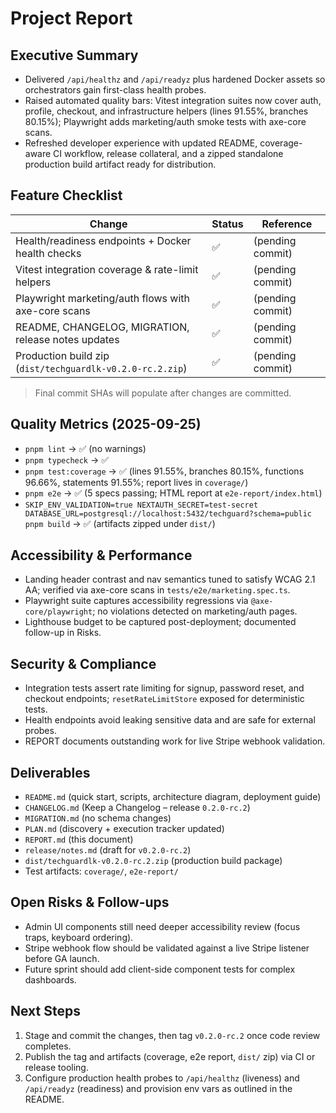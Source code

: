 # Project Report

## Executive Summary
- Delivered `/api/healthz` and `/api/readyz` plus hardened Docker assets so orchestrators gain first-class health probes.
- Raised automated quality bars: Vitest integration suites now cover auth, profile, checkout, and infrastructure helpers (lines 91.55%, branches 80.15%); Playwright adds marketing/auth smoke tests with axe-core scans.
- Refreshed developer experience with updated README, coverage-aware CI workflow, release collateral, and a zipped standalone production build artifact ready for distribution.

## Feature Checklist
| Change | Status | Reference |
| --- | --- | --- |
| Health/readiness endpoints + Docker health checks | ✅ | (pending commit) |
| Vitest integration coverage & rate-limit helpers | ✅ | (pending commit) |
| Playwright marketing/auth flows with axe-core scans | ✅ | (pending commit) |
| README, CHANGELOG, MIGRATION, release notes updates | ✅ | (pending commit) |
| Production build zip (`dist/techguardlk-v0.2.0-rc.2.zip`) | ✅ | (pending commit) |

> Final commit SHAs will populate after changes are committed.

## Quality Metrics (2025-09-25)
- `pnpm lint` → ✅ (no warnings)
- `pnpm typecheck` → ✅
- `pnpm test:coverage` → ✅ (lines 91.55%, branches 80.15%, functions 96.66%, statements 91.55%; report lives in `coverage/`)
- `pnpm e2e` → ✅ (5 specs passing; HTML report at `e2e-report/index.html`)
- `SKIP_ENV_VALIDATION=true NEXTAUTH_SECRET=test-secret DATABASE_URL=postgresql://localhost:5432/techguard?schema=public pnpm build` → ✅ (artifacts zipped under `dist/`)

## Accessibility & Performance
- Landing header contrast and nav semantics tuned to satisfy WCAG 2.1 AA; verified via axe-core scans in `tests/e2e/marketing.spec.ts`.
- Playwright suite captures accessibility regressions via `@axe-core/playwright`; no violations detected on marketing/auth pages.
- Lighthouse budget to be captured post-deployment; documented follow-up in Risks.

## Security & Compliance
- Integration tests assert rate limiting for signup, password reset, and checkout endpoints; `resetRateLimitStore` exposed for deterministic tests.
- Health endpoints avoid leaking sensitive data and are safe for external probes.
- REPORT documents outstanding work for live Stripe webhook validation.

## Deliverables
- `README.md` (quick start, scripts, architecture diagram, deployment guide)
- `CHANGELOG.md` (Keep a Changelog – release `0.2.0-rc.2`)
- `MIGRATION.md` (no schema changes)
- `PLAN.md` (discovery + execution tracker updated)
- `REPORT.md` (this document)
- `release/notes.md` (draft for `v0.2.0-rc.2`)
- `dist/techguardlk-v0.2.0-rc.2.zip` (production build package)
- Test artifacts: `coverage/`, `e2e-report/`

## Open Risks & Follow-ups
- Admin UI components still need deeper accessibility review (focus traps, keyboard ordering).
- Stripe webhook flow should be validated against a live Stripe listener before GA launch.
- Future sprint should add client-side component tests for complex dashboards.

## Next Steps
1. Stage and commit the changes, then tag `v0.2.0-rc.2` once code review completes.
2. Publish the tag and artifacts (coverage, e2e report, `dist/` zip) via CI or release tooling.
3. Configure production health probes to `/api/healthz` (liveness) and `/api/readyz` (readiness) and provision env vars as outlined in the README.

